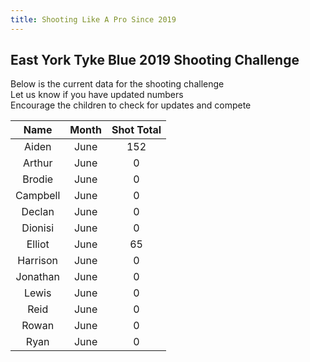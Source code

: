 ```yaml
---
title: Shooting Like A Pro Since 2019
---
```



## East York Tyke Blue 2019 Shooting Challenge

Below is the current data for the shooting challenge  
Let us know if you have updated numbers  
Encourage the children to check for updates and compete


| Name     | Month | Shot Total |
|:--------:|:-----:|:----------:|
| Aiden    | June  | 152        |
| Arthur   | June  | 0       |
| Brodie   | June  | 0        |
| Campbell     | June  | 0        |
| Declan     | June  | 0        |
| Dionisi     | June  | 0        |
| Elliot     | June  | 65        |
| Harrison     | June  | 0        |
| Jonathan     | June  | 0        |
| Lewis     | June  | 0        |
| Reid     | June  | 0        |
| Rowan     | June  | 0        |
| Ryan     | June  | 0        |
